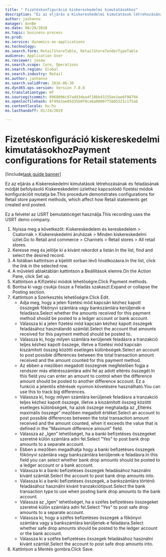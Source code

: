 ```yaml
--- 
title: " Fizetéskonfiguráció kiskereskedelmi kimutatásokhoz"
description: "Ez az eljárás a Kiskereskedelmi kimutatások létrehozásának és feladásának módját befolyásoló Kiskereskedelmi üzlethez kapcsolódó fizetési módok konfigurációit mutatja be."
author: jashanno
manager: AnnBe
ms.date: 08/29/2018
ms.topic: business-process
ms.prod: 
ms.service: dynamics-ax-applications
ms.technology: 
ms.search.form: RetailStoreTable, RetailStoreTenderTypeTable
audience: Application User
ms.reviewer: josaw
ms.search.scope: Core, Operations
ms.search.region: Global
ms.search.industry: Retail
ms.author: jashanno
ms.search.validFrom: 2016-06-30
ms.dyn365.ops.version: Version 7.0.0
ms.translationtype: HT
ms.sourcegitcommit: 0968096c97ad43dea4f10bb43155ee1ee6f98794
ms.openlocfilehash: 8f49a3ae05d35b0f0ca6a08007f5b05321c1f5ab
ms.contentlocale: hu-hu
ms.lasthandoff: 01/24/2019

---
```

# <a name="payment-configurations-for-retail-statements"></a><span data-ttu-id="b1403-103"> Fizetéskonfiguráció kiskereskedelmi kimutatásokhoz</span><span class="sxs-lookup"><span data-stu-id="b1403-103">Payment configurations for Retail statements</span></span>

[!include[task guide banner](../includes/task-guide-banner.md)]

<span data-ttu-id="b1403-104">Ez az eljárás a Kiskereskedelmi kimutatások létrehozásának és feladásának módját befolyásoló Kiskereskedelmi üzlethez kapcsolódó fizetési módok konfigurációit mutatja be.</span><span class="sxs-lookup"><span data-stu-id="b1403-104">This procedure demonstrates configurations for Retail store payment methods, which affect how Retail statements get created and posted.</span></span>

<span data-ttu-id="b1403-105">Ez a felvétel az USRT bemutatócéget használja.</span><span class="sxs-lookup"><span data-stu-id="b1403-105">This recording uses the USRT demo company.</span></span>

1. <span data-ttu-id="b1403-106">Nyissa meg a következőt: Kiskereskedelem és kereskedelem > Csatornák > Kiskereskedelmi áruházak > Minden kiskereskedelmi üzlet.</span><span class="sxs-lookup"><span data-stu-id="b1403-106">Go to Retail and commerce > Channels > Retail stores > All retail stores.</span></span>
2. <span data-ttu-id="b1403-107">Keresse meg és jelölje ki a kívánt rekordot a listán.</span><span class="sxs-lookup"><span data-stu-id="b1403-107">In the list, find and select the desired record.</span></span>
3. <span data-ttu-id="b1403-108">A listában kattintson a kijelölt sorban lévő hivatkozásra.</span><span class="sxs-lookup"><span data-stu-id="b1403-108">In the list, click the link in the selected row.</span></span>
4. <span data-ttu-id="b1403-109">A műveleti ablaktáblán kattintson a Beállítások elemre.</span><span class="sxs-lookup"><span data-stu-id="b1403-109">On the Action Pane, click Set up.</span></span>
5. <span data-ttu-id="b1403-110">Kattintson a Kifizetési módok lehetőségre.</span><span class="sxs-lookup"><span data-stu-id="b1403-110">Click Payment methods.</span></span>
6. <span data-ttu-id="b1403-111">Bontsa ki vagy csukja össze a Feladás szakaszt.</span><span class="sxs-lookup"><span data-stu-id="b1403-111">Expand or collapse the Posting section.</span></span>
7. <span data-ttu-id="b1403-112">Kattintson a Szerkesztés lehetőségre.</span><span class="sxs-lookup"><span data-stu-id="b1403-112">Click Edit.</span></span>
    * <span data-ttu-id="b1403-113">Adja meg, hogy a jelen fizetési mód kapcsán kézhez kapott összegek főkönyvi számlára vagy bankszámlára kerüljenek-e feladásra.</span><span class="sxs-lookup"><span data-stu-id="b1403-113">Select whether the amounts received for this payment method should be posted to a ledger account or bank account.</span></span>  
    * <span data-ttu-id="b1403-114">Válassza ki a jelen fizetési mód kapcsán kézhez kapott összegek feladásához használandó számlát.</span><span class="sxs-lookup"><span data-stu-id="b1403-114">Select the account that amounts received for this payment method should be posted to.</span></span>  
    * <span data-ttu-id="b1403-115">Válassza ki, hogy milyen számlára kerüljenek feladásra a tranzakció teljes kézhez kapott összege, illetve a fizetési mód kapcsán kiszámított összeg közötti esetleges különbségek.</span><span class="sxs-lookup"><span data-stu-id="b1403-115">Select an account to post possible differences between the total transaction amount received and the amount counted for this payment method.</span></span>  
    * <span data-ttu-id="b1403-116">Az ebben a mezőben megadott összegnek megfelelően fogja a rendszer más eltérésszámlára adni fel az adott eltérés összegét.</span><span class="sxs-lookup"><span data-stu-id="b1403-116">In this field you can enter an amount to control when the difference amount should be posted to another difference account.</span></span> <span data-ttu-id="b1403-117">Ez a funkció a jelentős eltérések nyomon követésére használható.</span><span class="sxs-lookup"><span data-stu-id="b1403-117">You can use this to track big differences.</span></span>  
    * <span data-ttu-id="b1403-118">Válassza ki, hogy milyen számlára kerüljenek feladásra a tranzakció teljes kézhez kapott összege, illetve a kiszámított összeg közötti esetleges különbségek, ha azok összege meghaladja az „Eltérés maximális összege" mezőben megadott értéket.</span><span class="sxs-lookup"><span data-stu-id="b1403-118">Select an account to post possible differences between the total transaction amount received and the amount counted, when it exceeds the value that is defined in the "Maximum difference amount" field.</span></span>  
    * <span data-ttu-id="b1403-119">Válassza az „Igen” lehetőséget, ha a banki befizetéses összegeket szeretné külön számlára adni fel.</span><span class="sxs-lookup"><span data-stu-id="b1403-119">Select "Yes" to post bank drop amounts to a separate account.</span></span>  
    * <span data-ttu-id="b1403-120">Ebben a mezőben megadhatja hogy a banki befizetéses összegek főkönyvi számlára vagy bankszámlára kerüljenek-e feladásra.</span><span class="sxs-lookup"><span data-stu-id="b1403-120">In this field you can select whether bank drop amounts should be posted to a ledger account or a bank account.</span></span>  
    * <span data-ttu-id="b1403-121">Válassza ki a banki befizetéses összegek feladásához használni kívánt számlát.</span><span class="sxs-lookup"><span data-stu-id="b1403-121">Select the account to post bank drop amounts into.</span></span>  
    * <span data-ttu-id="b1403-122">Válassza ki a banki befizetéses összegek, a bankszámlára történő feladásához használni kívánt tranzakciótípust.</span><span class="sxs-lookup"><span data-stu-id="b1403-122">Select the bank transaction type to use when posting bank drop amounts to the bank account.</span></span>  
    * <span data-ttu-id="b1403-123">Válassza az „Igen” lehetőséget, ha a széfes befizetéses összegeket szeretné külön számlára adni fel.</span><span class="sxs-lookup"><span data-stu-id="b1403-123">Select "Yes" to post safe drop amounts to a separate account.</span></span>  
    * <span data-ttu-id="b1403-124">Válassza ki, hogy a széfes befizetéses összegek a főkönyvi számlára vagy a bankszámlára kerüljenek-e feladásra.</span><span class="sxs-lookup"><span data-stu-id="b1403-124">Select whether safe drop amounts should be posted to the ledger account or the bank account.</span></span>  
    * <span data-ttu-id="b1403-125">Válassza ki a széfes befizetéses összegek feladásához használni kívánt számlát.</span><span class="sxs-lookup"><span data-stu-id="b1403-125">Select the account to post safe drop amounts into.</span></span>  
8. <span data-ttu-id="b1403-126">Kattintson a Mentés gombra.</span><span class="sxs-lookup"><span data-stu-id="b1403-126">Click Save.</span></span>


